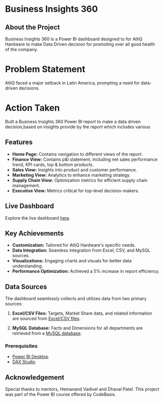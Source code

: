 # Business Insights 360 

## About the Project
Business Insights 360 is a Power BI dashboard designed to for AtliQ Hardware to make Data Driven decision for promoting over all good health of the company.

# Problem Statement 
AtliQ faced a major setback in Latin America, prompting a need for data-driven decisions.

# Action Taken 
Built a Business Insights 360 Power BI report to make a data driven decision,based on insights provide by the report which includes various 
## Features
- **Home Page:** Contains navigation to different views of the report.
- **Finance View:** Contains p&l statement, including net sales performance trend, KPI cards, top & bottom products.
- **Sales View:** Insights into product and customer performance.
- **Marketing View:** Analytics to enhance marketing strategy.
- **Supply Chain View:** Optimization metrics for efficient supply chain management.
- **Executive View:** Metrics critical for top-level decision-makers.

## Live Dashboard
Explore the live dashboard [here](https://app.powerbi.com/view?r=eyJrIjoiNjg4MmZmM2QtY2U5OC00NjNmLWEwNzktYTM1OTY1ZGYyNTRkIiwidCI6ImM2ZTU0OWIzLTVmNDUtNDAzMi1hYWU5LWQ0MjQ0ZGM1YjJjNCJ9).

## Key Achievements
- **Customization:** Tailored for AtliQ Hardware's specific needs.
- **Data Integration:** Seamless integration from Excel, CSV, and MySQL sources.
- **Visualizations:** Engaging charts and visuals for better data understanding.
- **Performance Optimization:** Achieved a 5% increase in report efficiency.

## Data Sources
The dashboard seamlessly collects and utilizes data from two primary sources:

1. **Excel/CSV Files:** Targets, Market Share data, and related information are sourced from [Excel/CSV files](https://github.com/pradeep-the-analyst/BI-360/tree/main/Assets/Excel_CSV_Files).
   
2. **MySQL Database:** Facts and Dimensions for all departments are retrieved from a [MySQL database](https://github.com/pradeep-the-analyst/BI-360/tree/main/Assets/MySQL_Database).

### Prerequisites
- [Power BI Desktop](https://powerbi.microsoft.com/desktop/)
- [DAX Studio](https://daxstudio.org/)

## Acknowledgement
Special thanks to mentors, Hemanand Vadivel and Dhaval Patel. This project was part of the Power BI course offered by CodeBasis.
